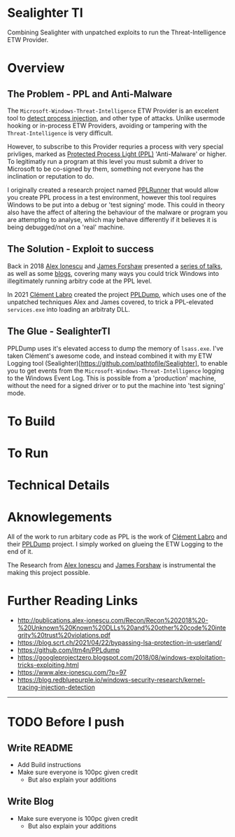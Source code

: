 # Sealighter TI
Combining Sealighter with unpatched exploits to run the Threat-Intelligence ETW Provider.

# Overview
## The Problem - PPL and Anti-Malware
The `Microsoft-Windows-Threat-Intelligence` ETW Provider is an excelent tool to [detect process injection](https://blog.redbluepurple.io/windows-security-research/kernel-tracing-injection-detection), and other type of attacks. Unlike usermode hooking or in-process ETW Providers, avoiding or tampering with the `Threat-Intelligence` is very difficult.

However, to subscribe to this Provider requries a process with very special privliges, marked as [Protected Process Light (PPL)](https://www.alex-ionescu.com/?p=97) 'Anti-Malware' or higher. To legitimatly run a program at this level you must submit a driver to Microsoft to be co-signed by them, something not everyone has the inclination or reputation to do.

I originally created a research project named [PPLRunner](https://github.com/pathtofile/PPLRunner) that would allow you create PPL process in a test environment, however this tool requires Windows to be put into a debug or 'test signing' mode. This could in theory also have the affect of altering the behaviour of the malware or program you are attempting to analyse, which may behave differently if it believes it is being debugged/not on a 'real' machine.


## The Solution - Exploit to success
Back in 2018 [Alex Ionescu](https://twitter.com/aionescu) and [James Forshaw](https://twitter.com/tiraniddo) presented a [series of talks](http://publications.alex-ionescu.com/Recon/Recon%202018%20-%20Unknown%20Known%20DLLs%20and%20other%20code%20integrity%20trust%20violations.pdf), as well as some [blogs](https://googleprojectzero.blogspot.com/2018/08/windows-exploitation-tricks-exploiting.html), covering many ways you could trick Windows into illegitimately running arbitry code at the PPL level.

In 2021 [Clément Labro](https://twitter.com/itm4n) created the project [PPLDump](https://github.com/itm4n/PPLdump), which uses one of the unpatched techniques Alex and James covered, to trick a PPL-elevated `services.exe` into loading an arbitraty DLL.


## The Glue - SealighterTI
PPLDump uses it's elevated access to dump the memory of `lsass.exe`. I've taken Clément's awesome code, and instead combined it with my ETW Logging tool (Sealighter)[https://github.com/pathtofile/Sealighter], to enable you to get events from the `Microsoft-Windows-Threat-Intelligence` logging to the Windows Event Log. This is possible from a 'production' machine, without the need for a signed driver or to put the machine into 'test signing' mode.


# To Build


# To Run


# Technical Details




# Aknowlegements
All of the work to run arbitary code as PPL is the work of [Clément Labro](https://twitter.com/itm4n) and their [PPLDump](https://github.com/itm4n/PPLdump) project. I simply worked on glueing the ETW Logging to the end of it.

The Research from [Alex Ionescu](https://twitter.com/aionescu) and [James Forshaw](https://twitter.com/tiraniddo) is instrumental the making this project possible.


# Further Reading Links
- http://publications.alex-ionescu.com/Recon/Recon%202018%20-%20Unknown%20Known%20DLLs%20and%20other%20code%20integrity%20trust%20violations.pdf
- https://blog.scrt.ch/2021/04/22/bypassing-lsa-protection-in-userland/
- https://github.com/itm4n/PPLdump
- https://googleprojectzero.blogspot.com/2018/08/windows-exploitation-tricks-exploiting.html
- https://www.alex-ionescu.com/?p=97
- https://blog.redbluepurple.io/windows-security-research/kernel-tracing-injection-detection


-----------------------

# TODO Before I push

## Write README
- Add Build instructions
- Make sure everyone is 100pc given credit
    - But also explain your additions

## Write Blog
- Make sure everyone is 100pc given credit
    - But also explain your additions
